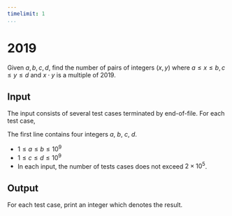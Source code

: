 ```yaml
---
timelimit: 1
...
```


# 2019

Given $a, b, c, d$, find the number of pairs of integers $(x, y)$ where $a \leq x \leq b, c \leq y \leq d$ and $x \cdot y$ is a multiple of $2019$.

## Input

The input consists of several test cases terminated by end-of-file. For each test case,

The first line contains four integers $a$, $b$, $c$, $d$.

* $1 \leq a \leq b \leq 10^9$
* $1 \leq c \leq d \leq 10^9$
* In each input, the number of tests cases does not exceed $2 \times 10^5$.

## Output

For each test case, print an integer which denotes the result.

<!--SAMPLES-->
